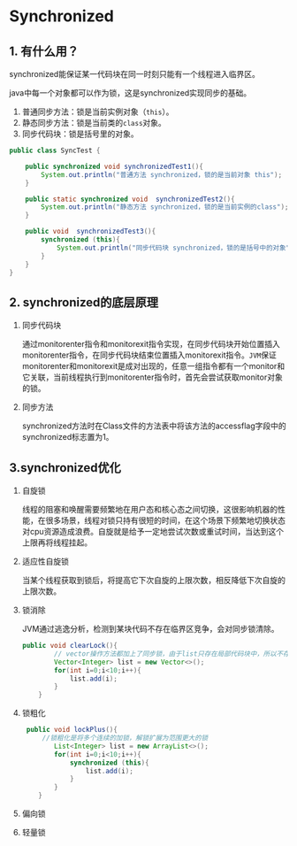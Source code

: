 # Synchronized

## 1. 有什么用？

synchronized能保证某一代码块在同一时刻只能有一个线程进入临界区。

java中每一个对象都可以作为锁，这是synchronized实现同步的基础。

1. 普通同步方法：锁是当前实例对象（`this`）。
2. 静态同步方法：锁是当前类的`class`对象。
3. 同步代码块：锁是括号里的对象。

```java
public class SyncTest {

    public synchronized void synchronizedTest1(){
        System.out.println("普通方法 synchronized，锁的是当前对象 this");
    }

    public static synchronized void  synchronizedTest2(){
        System.out.println("静态方法 synchronized，锁的是当前实例的class");
    }

    public void  synchronizedTest3(){
        synchronized (this){
            System.out.println("同步代码块 synchronized，锁的是括号中的对象");
        }
    }
}
```

## 2. synchronized的底层原理

1. 同步代码块

   通过monitorenter指令和monitorexit指令实现，在同步代码块开始位置插入monitorenter指令，在同步代码块结束位置插入monitorexit指令。`JVM`保证monitorenter和monitorexit是成对出现的，任意一组指令都有一个monitor和它关联，当前线程执行到monitorenter指令时，首先会尝试获取monitor对象的锁。

2. 同步方法

   synchronized方法时在Class文件的方法表中将该方法的accessflag字段中的synchronized标志置为1。

## 3.synchronized优化


1. 自旋锁

   线程的阻塞和唤醒需要频繁地在用户态和核心态之间切换，这很影响机器的性能，在很多场景，线程对锁只持有很短的时间，在这个场景下频繁地切换状态对cpu资源造成浪费。自旋就是给予一定地尝试次数或重试时间，当达到这个上限再将线程挂起。

2. 适应性自旋锁

   当某个线程获取到锁后，将提高它下次自旋的上限次数，相反降低下次自旋的上限次数。

3. 锁消除

   JVM通过逃逸分析，检测到某块代码不存在临界区竞争，会对同步锁清除。

   ```java
   public void clearLock(){
           // vector操作方法都加上了同步锁，由于list只存在局部代码块中，所以不存在临界区竞争，JVM对其进行锁消除
           Vector<Integer> list = new Vector<>();
           for(int i=0;i<10;i++){
               list.add(i);
           }
       }
   ```

4. 锁粗化

   ```java
    public void lockPlus(){
       	//锁粗化是将多个连续的加锁，解锁扩展为范围更大的锁
           List<Integer> list = new ArrayList<>();
           for(int i=0;i<10;i++){
               synchronized (this){
                   list.add(i);
               }
           }
       }
   ```

   

5. 偏向锁

6. 轻量锁